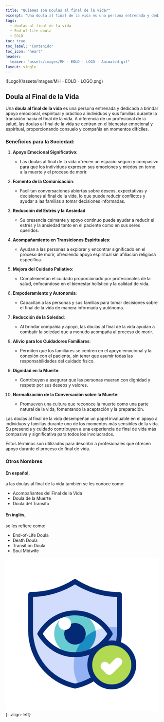 ```yaml
---
title: "Quienes son Doulas al final de la vida?"
excerpt: "Una doula al final de la vida es una persona entrenada y dedicada a brindar apoyo emocional, espiritual y práctico a individuos y sus familias durante la transición hacia el final de la vida. A diferencia de un profesional de la salud, las doulas al final de la vida se centran en el bienestar emocional y espiritual, proporcionando consuelo y compañía en momentos difíciles."
tags:
  - doulas al final de la vida
  - End-of-life-doula
  - EOLD
toc: true
toc_label: "Contenido"
toc_icon: "heart"
header:
  teaser: "assets/images/MH - EOLD - LOGO - Animated.gif"
layout: single
---
```


![Logo](/assets/images/MH - EOLD - LOGO.png)

## Doula al Final de la Vida

Una **doula al final de la vida** es una persona entrenada y dedicada a brindar apoyo emocional, espiritual y práctico a individuos y sus familias durante la transición hacia el final de la vida. A diferencia de un profesional de la salud, las doulas al final de la vida se centran en el bienestar emocional y espiritual, proporcionando consuelo y compañía en momentos difíciles.

### Beneficios para la Sociedad:

1. **Apoyo Emocional Significativo**:
   - Las doulas al final de la vida ofrecen un espacio seguro y compasivo para que los individuos expresen sus emociones y miedos en torno a la muerte y el proceso de morir.

2. **Fomento de la Comunicación**:
   - Facilitan conversaciones abiertas sobre deseos, expectativas y decisiones al final de la vida, lo que puede reducir conflictos y ayudar a las familias a tomar decisiones informadas.

3. **Reducción del Estrés y la Ansiedad**:
   - Su presencia calmante y apoyo continuo puede ayudar a reducir el estrés y la ansiedad tanto en el paciente como en sus seres queridos.

4. **Acompañamiento en Transiciones Espirituales**:
   - Ayudan a las personas a explorar y encontrar significado en el proceso de morir, ofreciendo apoyo espiritual sin afiliación religiosa específica.

5. **Mejora del Cuidado Paliativo**:
   - Complementan el cuidado proporcionado por profesionales de la salud, enfocándose en el bienestar holístico y la calidad de vida.

6. **Empoderamiento y Autonomía**:
   - Capacitan a las personas y sus familias para tomar decisiones sobre el final de la vida de manera informada y autónoma.

7. **Reducción de la Soledad**:
   - Al brindar compañía y apoyo, las doulas al final de la vida ayudan a combatir la soledad que a menudo acompaña al proceso de morir.

8. **Alivio para los Cuidadores Familiares**:
   - Permiten que los familiares se centren en el apoyo emocional y la conexión con el paciente, sin tener que asumir todas las responsabilidades del cuidado físico.

9. **Dignidad en la Muerte**:
   - Contribuyen a asegurar que las personas mueran con dignidad y respeto por sus deseos y valores.

10. **Normalización de la Conversación sobre la Muerte**:
    - Promueven una cultura que reconoce la muerte como una parte natural de la vida, fomentando la aceptación y la preparación.

Las doulas al final de la vida desempeñan un papel invaluable en el apoyo a individuos y familias durante uno de los momentos más sensibles de la vida. Su presencia y cuidado contribuyen a una experiencia de final de vida más compasiva y significativa para todos los involucrados.

Estos términos son utilizados para describir a profesionales que ofrecen apoyo durante el proceso de final de vida.

### Otros Nombres

#### En español,
  a las doulas al final de la vida también se les conoce como:

- Acompañantes del Final de la Vida
- Doula de la Muerte
- Doula del Tránsito

#### En inglés, 
  se les refiere como:

- End-of-Life Doula
- Death Doula
- Transition Doula
- Soul Midwife

![image-left](/assets/images/eye-protection.gif){: .align-left}